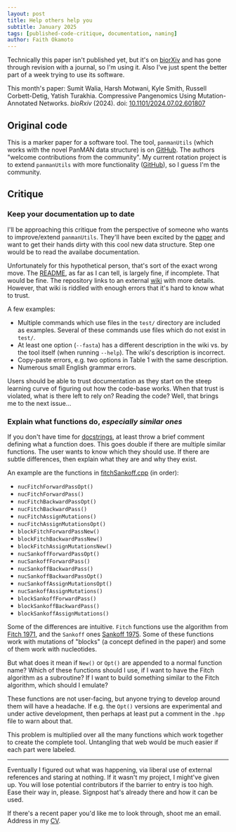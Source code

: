 ```yaml
---
layout: post
title: Help others help you
subtitle: January 2025
tags: [published-code-critique, documentation, naming]
author: Faith Okamoto
---
```


Technically this paper isn't published yet, but it's on [biorXiv][Preprint]
and has gone through revision with a journal, so I'm using it. Also I've just 
spent the better part of a week trying to use its software. 

This month's paper: 
Sumit Walia, Harsh Motwani, Kyle Smith, Russell Corbett-Detig, Yatish Turakhia. 
Compressive Pangenomics Using Mutation-Annotated Networks. *bioRxiv* (2024).
doi: [10.1101/2024.07.02.601807][Preprint]

## Original code

This is a marker paper for a software tool. The tool, `panmanUtils` (which works
with the novel PanMAN data structure) is on [GitHub][TheirCode]. The authors
"welcome contributions from the community". My current rotation project is to
extend `panmanUtils` with more functionality ([GitHub][MyCode]), so I guess I'm
the community.

## Critique

### Keep your documentation up to date

I'll be approaching this critique from the perspective of someone who wants to
improve/extend `panmanUtils`. They'll have been excited by the [paper][Preprint]
and want to get their hands dirty with this cool new data structure. Step one
would be to read the availabe documentation.

Unfortunately for this hypothetical person, that's sort of the exact wrong move.
The [README][README], as far as I can tell, is largely fine, if incomplete. That
would be fine. The repository links to an external [wiki][Wiki] with more
details. However, that wiki is riddled with enough errors that it's hard to know
what to trust.

A few examples:
* Multiple commands which use files in the `test/` directory are included as
examples. Several of these commands use files which do not exist in `test/`.
* At least one option (`--fasta`) has a different description in the wiki vs.
by the tool itself (when running `--help`). The wiki's description is incorrect.
* Copy-paste errors, e.g. two options in Table 1 with the same description.
* Numerous small English grammar errors.

Users should be able to trust documentation as they start on the steep learning
curve of figuring out how the code-base works. When that trust is violated, what
is there left to rely on? Reading the code? Well, that brings me to the next
issue...

### Explain what functions do, *especially similar ones*

If you don't have time for [docstrings][DocstringsTag], at least throw a brief
comment defining what a function does. This goes double if there are multiple
similar functions. The user wants to know which they should use. If there are
subtle differences, then explain what they are and why they exist.

An example are the functions in [fitchSankoff.cpp][FitchSankoff] (in order):
* `nucFitchForwardPassOpt()`
* `nucFitchForwardPass()`
* `nucFitchBackwardPassOpt()`
* `nucFitchBackwardPass()`
* `nucFitchAssignMutations()`
* `nucFitchAssignMutationsOpt()`
* `blockFitchForwardPassNew()`
* `blockFitchBackwardPassNew()`
* `blockFitchAssignMutationsNew()`
* `nucSankoffForwardPassOpt()`
* `nucSankoffForwardPass()`
* `nucSankoffBackwardPass()`
* `nucSankoffBackwardPassOpt()`
* `nucSankoffAssignMutationsOpt()`
* `nucSankoffAssignMutations()`
* `blockSankoffForwardPass()`
* `blockSankoffBackwardPass()`
* `blockSankoffAssignMutations()`

Some of the differences are intuitive. `Fitch` functions use the algorithm from 
[Fitch 1971][Fitch1971], and the `Sankoff` ones [Sankoff 1975][Sankoff1975].
Some of these functions work with mutations of "blocks" (a concept defined in
the paper) and some of them work with nucleotides.

But what does it mean if `New()` or `Opt()` are appended to a normal function
name? Which of these functions should I use, if I want to have the Fitch
algorithm as a subroutine? If I want to build something similar to the Fitch
algorithm, which should I emulate?

These functions are not user-facing, but anyone trying to develop around them
will have a headache. If e.g. the `Opt()` versions are experimental and under
active development, then perhaps at least put a comment in the `.hpp` file to
warn about that.

This problem is multiplied over all the many functions which work together to
create the complete tool. Untangling that web would be much easier if each part
were labeled.

----

Eventually I figured out what was happening, via liberal use of external
references and staring at nothing. If it wasn't my project, I might've given up.
You will lose potential contributors if the barrier to entry is too high. Ease
their way in, please. Signpost hat's already there and how it can be used.

If there's a recent paper you'd like me to look through, shoot me an email.
Address in my [CV][CV].

[CV]: https://faithokamoto.github.io/cv/
[DocstringsTag]: https://faithokamoto.github.io/tags/#docstrings
[Fitch1971]: https://doi.org/10.2307/2412116
[FitchSankoff]: https://github.com/TurakhiaLab/panman/blob/main/src/fitchSankoff.cpp
[MyCode]: https://github.com/faithokamoto/panman
[Preprint]: https://doi.org/10.1101/2024.07.02.601807
[README]: https://github.com/TurakhiaLab/panman/blob/main/README.md
[Sankoff1975]: https://doi.org/10.1137/0128004
[TheirCode]: https://github.com/TurakhiaLab/panman
[Wiki]: https://turakhia.ucsd.edu/panman/